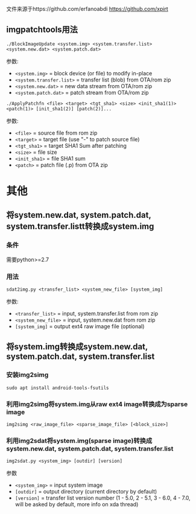 文件来源于https://github.com/erfanoabdi
https://github.com/xpirt

## imgpatchtools用法

```
./BlockImageUpdate <system.img> <system.transfer.list> <system.new.dat> <system.patch.dat>
```
参数:
- `<system.img>` = block device (or file) to modify in-place
- `<system.transfer.list>` = transfer list (blob) from OTA/rom zip
- `<system.new.dat>` = new data stream from OTA/rom zip
- `<system.patch.dat>` = patch stream from OTA/rom zip

```
./ApplyPatchfn <file> <target> <tgt_sha1> <size> <init_sha1(1)> <patch(1)> [init_sha1(2)] [patch(2)]...
```
参数:
- `<file>` = source file from rom zip
- `<target>` = target file (use "-" to patch source file)
- `<tgt_sha1>` = target SHA1 Sum after patching
- `<size>` = file size
- `<init_sha1>` = file SHA1 sum
- `<patch>` = patch file (.p) from OTA zip

# 其他

## 将system.new.dat, system.patch.dat, system.transfer.listt转换成system.img

### 条件

需要python>=2.7

### 用法

```
sdat2img.py <transfer_list> <system_new_file> [system_img]
```
参数:
- `<transfer_list>` = input, system.transfer.list from rom zip
- `<system_new_file>` = input, system.new.dat from rom zip
- `[system_img]` = output ext4 raw image file (optional)

## 将system.img转换成system.new.dat, system.patch.dat, system.transfer.list

### 安装img2simg

```
sudo apt install android-tools-fsutils
```

### 利用img2simg将system.img从raw ext4 image转换成为sparse image

```
img2simg <raw_image_file> <sparse_image_file> [<block_size>]
```

### 利用img2sdat将system.img(sparse image)转换成system.new.dat, system.patch.dat, system.transfer.list

```
img2sdat.py <system_img> [outdir] [version]
```
参数
- `<system_img>` = input system image
- `[outdir]` = output directory (current directory by default)
- `[version]` = transfer list version number (1 - 5.0, 2 - 5.1, 3 - 6.0, 4 - 7.0, will be asked by default, more info on xda thread)
